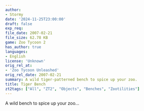 ```yaml
---
author:
- Stormy
date: '2024-11-25T23:00:00'
draft: false
exp_req:
file_date: 2007-02-21
file_size: 62.78 KB
game: Zoo Tycoon 2
has_author: true
languages:
- English
license: 'Unknown'
orig_rel_at:
- 'Zoo Tycoon Unleashed'
orig_rel_date: 2007-02-21
summary: A wild tiger-patterned bench to spice up your zoo.
title: Tiger Bench
zt2tags: ["All", "ZT2", "Objects", "Benches", "Zootilities"]
---
```

A wild bench to spice up your zoo...
